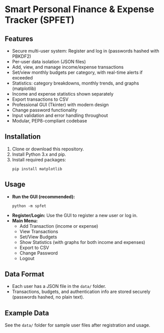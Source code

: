
# Smart Personal Finance & Expense Tracker (SPFET)

## Features
- Secure multi-user system: Register and log in (passwords hashed with PBKDF2)
- Per-user data isolation (JSON files)
- Add, view, and manage income/expense transactions
- Set/view monthly budgets per category, with real-time alerts if exceeded
- Statistics: category breakdowns, monthly trends, and graphs (matplotlib)
- Income and expense statistics shown separately
- Export transactions to CSV
- Professional GUI (Tkinter) with modern design
- Change password functionality
- Input validation and error handling throughout
- Modular, PEP8-compliant codebase

## Installation
1. Clone or download this repository.
2. Install Python 3.x and pip.
3. Install required packages:
   ```
   pip install matplotlib
   ```

## Usage
- **Run the GUI (recommended):**
  ```
  python -m spfet
  ```
- **Register/Login:**
  Use the GUI to register a new user or log in.
- **Main Menu:**
  - Add Transaction (income or expense)
  - View Transactions
  - Set/View Budgets
  - Show Statistics (with graphs for both income and expenses)
  - Export to CSV
  - Change Password
  - Logout

## Data Format
- Each user has a JSON file in the `data/` folder.
- Transactions, budgets, and authentication info are stored securely (passwords hashed, no plain text).

## Example Data
See the `data/` folder for sample user files after registration and usage.

